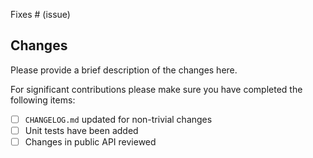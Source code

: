 Fixes # (issue)

## Changes

Please provide a brief description of the changes here.

For significant contributions please make sure you have completed the following items:

* [ ] `CHANGELOG.md` updated for non-trivial changes
* [ ] Unit tests have been added
* [ ] Changes in public API reviewed